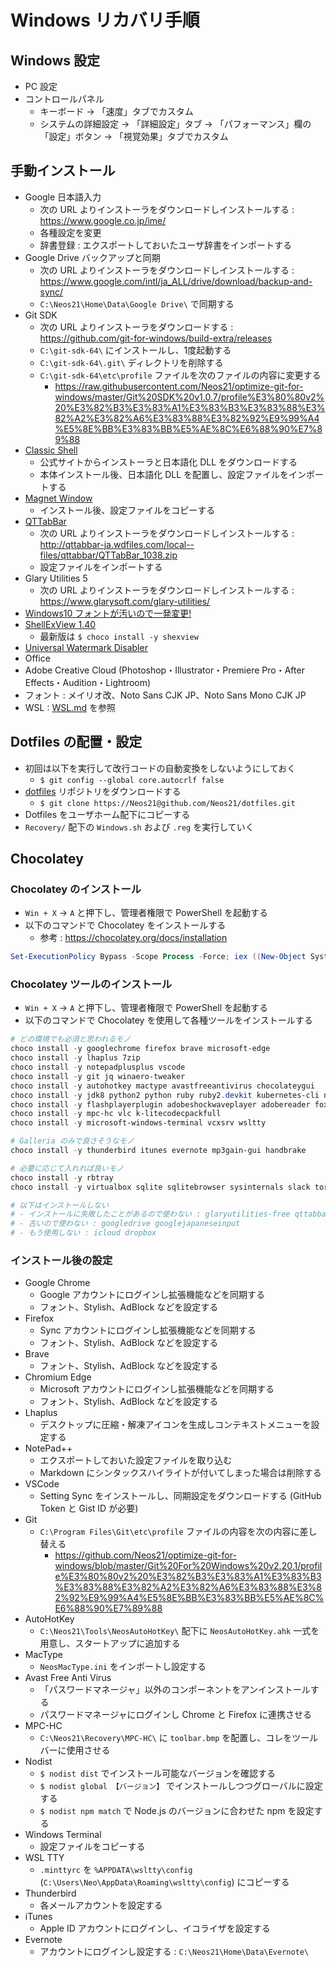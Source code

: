 # Windows リカバリ手順


## Windows 設定

- PC 設定
- コントロールパネル
    - キーボード → 「速度」タブでカスタム
    - システムの詳細設定 → 「詳細設定」タブ → 「パフォーマンス」欄の「設定」ボタン → 「視覚効果」タブでカスタム


## 手動インストール

- Google 日本語入力
    - 次の URL よりインストーラをダウンロードしインストールする : <https://www.google.co.jp/ime/>
    - 各種設定を変更
    - 辞書登録 : エクスポートしておいたユーザ辞書をインポートする
- Google Drive バックアップと同期
    - 次の URL よりインストーラをダウンロードしインストールする : <https://www.google.com/intl/ja_ALL/drive/download/backup-and-sync/>
    - `C:\Neos21\Home\Data\Google Drive\` で同期する
- Git SDK
    - 次の URL よりインストーラをダウンロードする : <https://github.com/git-for-windows/build-extra/releases>
    - `C:\git-sdk-64\` にインストールし、1度起動する
    - `C:\git-sdk-64\.git\` ディレクトリを削除する
    - `C:\git-sdk-64\etc\profile` ファイルを次のファイルの内容に変更する
        - <https://raw.githubusercontent.com/Neos21/optimize-git-for-windows/master/Git%20SDK%20v1.0.7/profile%E3%80%80v2%20%E3%82%B3%E3%83%A1%E3%83%B3%E3%83%88%E3%82%A2%E3%82%A6%E3%83%88%E3%82%92%E9%99%A4%E5%8E%BB%E3%83%BB%E5%AE%8C%E6%88%90%E7%89%88>
- [Classic Shell](http://www.classicshell.net/)
    - 公式サイトからインストーラと日本語化 DLL をダウンロードする
	- 本体インストール後、日本語化 DLL を配置し、設定ファイルをインポートする
- [Magnet Window](https://www.vector.co.jp/soft/dl/winnt/util/se175660.html)
    - インストール後、設定ファイルをコピーする
- [QTTabBar](http://qttabbar-ja.wikidot.com/)
    - 次の URL よりインストーラをダウンロードしインストールする : <http://qttabbar-ja.wdfiles.com/local--files/qttabbar/QTTabBar_1038.zip>
    - 設定ファイルをインポートする
- Glary Utilities 5
    - 次の URL よりインストーラをダウンロードしインストールする : <https://www.glarysoft.com/glary-utilities/>
- [Windows10 フォントが汚いので一発変更!](https://forest.watch.impress.co.jp/library/software/win10fontchg/)
- [ShellExView 1.40](https://shellexview.soft32.com/old-version/47138/1.40/)
    - 最新版は `$ choco install -y shexview`
- [Universal Watermark Disabler](https://winaero.com/download.php?view.1794)
- Office
- Adobe Creative Cloud (Photoshop・Illustrator・Premiere Pro・After Effects・Audition・Lightroom)
- フォント : メイリオ改、Noto Sans CJK JP、Noto Sans Mono CJK JP
- WSL : [WSL.md](./WSL.md) を参照


## Dotfiles の配置・設定

- 初回は以下を実行して改行コードの自動変換をしないようにしておく
    - `$ git config --global core.autocrlf false`
- [dotfiles](https://github.com/Neos21/dotfiles) リポジトリをダウンロードする
    - `$ git clone https://Neos21@github.com/Neos21/dotfiles.git`
- Dotfiles をユーザホーム配下にコピーする
- `Recovery/` 配下の `Windows.sh` および `.reg` を実行していく


## Chocolatey

### Chocolatey のインストール

- `Win + X` → `A` と押下し、管理者権限で PowerShell を起動する
- 以下のコマンドで Chocolatey をインストールする
    - 参考 : <https://chocolatey.org/docs/installation>

```ps1
Set-ExecutionPolicy Bypass -Scope Process -Force; iex ((New-Object System.Net.WebClient).DownloadString('https://chocolatey.org/install.ps1'))
```

### Chocolatey ツールのインストール

- `Win + X` → `A` と押下し、管理者権限で PowerShell を起動する
- 以下のコマンドで Chocolatey を使用して各種ツールをインストールする

```ps1
# どの環境でも必須と思われるモノ
choco install -y googlechrome firefox brave microsoft-edge
choco install -y lhaplus 7zip
choco install -y notepadplusplus vscode
choco install -y git jq winaero-tweaker
choco install -y autohotkey mactype avastfreeantivirus chocolateygui
choco install -y jdk8 python2 python ruby ruby2.devkit kubernetes-cli nodist
choco install -y flashplayerplugin adobeshockwaveplayer adobereader foxitreader
choco install -y mpc-hc vlc k-litecodecpackfull
choco install -y microsoft-windows-terminal vcxsrv wsltty

# Galleria のみで良さそうなモノ
choco install -y thunderbird itunes evernote mp3gain-gui handbrake

# 必要に応じて入れれば良いモノ
choco install -y rbtray
choco install -y virtualbox sqlite sqlitebrowser sysinternals slack tor-browser

# 以下はインストールしない
# - インストールに失敗したことがあるので使わない : glaryutilities-free qttabbar google-backup-and-sync
# - 古いので使わない : googledrive googlejapaneseinput
# - もう使用しない : icloud dropbox
```

### インストール後の設定

- Google Chrome
    - Google アカウントにログインし拡張機能などを同期する
    - フォント、Stylish、AdBlock などを設定する
- Firefox
    - Sync アカウントにログインし拡張機能などを同期する
    - フォント、Stylish、AdBlock などを設定する
- Brave
    - フォント、Stylish、AdBlock などを設定する
- Chromium Edge
    - Microsoft アカウントにログインし拡張機能などを同期する
    - フォント、Stylish、AdBlock などを設定する
- Lhaplus
    - デスクトップに圧縮・解凍アイコンを生成しコンテキストメニューを設定する
- NotePad++
    - エクスポートしておいた設定ファイルを取り込む
    - Markdown にシンタックスハイライトが付いてしまった場合は削除する
- VSCode
    - Setting Sync をインストールし、同期設定をダウンロードする (GitHub Token と Gist ID が必要)
- Git
    - `C:\Program Files\Git\etc\profile` ファイルの内容を次の内容に差し替える
        - <https://github.com/Neos21/optimize-git-for-windows/blob/master/Git%20For%20Windows%20v2.20.1/profile%E3%80%80v2%20%E3%82%B3%E3%83%A1%E3%83%B3%E3%83%88%E3%82%A2%E3%82%A6%E3%83%88%E3%82%92%E9%99%A4%E5%8E%BB%E3%83%BB%E5%AE%8C%E6%88%90%E7%89%88>
- AutoHotKey
    - `C:\Neos21\Tools\NeosAutoHotKey\` 配下に `NeosAutoHotKey.ahk` 一式を用意し、スタートアップに追加する
- MacType
    - `NeosMacType.ini` をインポートし設定する
- Avast Free Anti Virus
    - 「パスワードマネージャ」以外のコンポーネントをアンインストールする
    - パスワードマネージャにログインし Chrome と Firefox に連携させる
- MPC-HC
    - `C:\Neos21\Recovery\MPC-HC\` に `toolbar.bmp` を配置し、コレをツールバーに使用させる
- Nodist
    - `$ nodist dist` でインストール可能なバージョンを確認する
    - `$ nodist global 【バージョン】` でインストールしつつグローバルに設定する
    - `$ nodist npm match` で Node.js のバージョンに合わせた npm を設定する
- Windows Terminal
    - 設定ファイルをコピーする
- WSL TTY
    - `.minttyrc` を `%APPDATA\wsltty\config` (`C:\Users\Neo\AppData\Roaming\wsltty\config`) にコピーする
- Thunderbird
    - 各メールアカウントを設定する
- iTunes
    - Apple ID アカウントにログインし、イコライザを設定する
- Evernote
    - アカウントにログインし設定する : `C:\Neos21\Home\Data\Evernote\`
